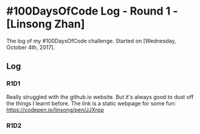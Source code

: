 # #100DaysOfCode Log - Round 1 - [Linsong Zhan]

The log of my #100DaysOfCode challenge. Started on [Wednesday, October 4th, 2017].

## Log

### R1D1 
Really struggled with the github.io website. But it's always good to dust off the things I learnt before. The link is a static webpage for some fun: 
https://codepen.io/linsong/pen/JJXrpp

### R1D2
